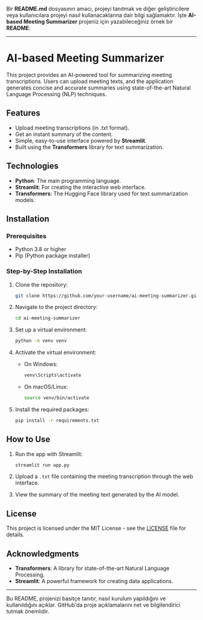 Bir **README.md** dosyasının amacı, projeyi tanıtmak ve diğer geliştiricilere veya kullanıcılara projeyi nasıl kullanacaklarına dair bilgi sağlamaktır. İşte **AI-based Meeting Summarizer** projeniz için yazabileceğiniz örnek bir **README**:

---

# AI-based Meeting Summarizer

This project provides an AI-powered tool for summarizing meeting transcriptions. Users can upload meeting texts, and the application generates concise and accurate summaries using state-of-the-art Natural Language Processing (NLP) techniques.

## Features

* Upload meeting transcriptions (in .txt format).
* Get an instant summary of the content.
* Simple, easy-to-use interface powered by **Streamlit**.
* Built using the **Transformers** library for text summarization.

## Technologies

* **Python**: The main programming language.
* **Streamlit**: For creating the interactive web interface.
* **Transformers**: The Hugging Face library used for text summarization models.

## Installation

### Prerequisites

* Python 3.8 or higher
* Pip (Python package installer)

### Step-by-Step Installation

1. Clone the repository:

   ```bash
   git clone https://github.com/your-username/ai-meeting-summarizer.git
   ```

2. Navigate to the project directory:

   ```bash
   cd ai-meeting-summarizer
   ```

3. Set up a virtual environment:

   ```bash
   python -m venv venv
   ```

4. Activate the virtual environment:

   * On Windows:

     ```bash
     venv\Scripts\activate
     ```
   * On macOS/Linux:

     ```bash
     source venv/bin/activate
     ```

5. Install the required packages:

   ```bash
   pip install -r requirements.txt
   ```

## How to Use

1. Run the app with Streamlit:

   ```bash
   streamlit run app.py
   ```

2. Upload a `.txt` file containing the meeting transcription through the web interface.

3. View the summary of the meeting text generated by the AI model.

## License

This project is licensed under the MIT License - see the [LICENSE](LICENSE) file for details.

## Acknowledgments

* **Transformers**: A library for state-of-the-art Natural Language Processing.
* **Streamlit**: A powerful framework for creating data applications.

---

Bu README, projenizi basitçe tanıtır, nasıl kurulum yapıldığını ve kullanıldığını açıklar. GitHub'da proje açıklamalarını net ve bilgilendirici tutmak önemlidir.
